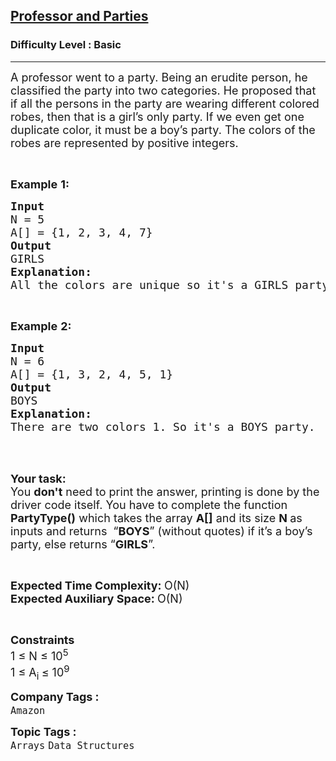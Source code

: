 <h2><a href="https://www.geeksforgeeks.org/problems/professor-and-parties2000/1?itm_source=geeksforgeeks&itm_medium=article&itm_campaign=bottom_sticky_on_article">Professor and Parties</a></h2><h3>Difficulty Level : Basic</h3><hr><div class="problems_problem_content__Xm_eO"><p><span style="font-size:18px">A professor went to a party. Being an erudite person, he classified the party into two categories. He proposed that if all the persons in the party are wearing different colored robes, then that is a girl’s only party. If we even get one duplicate color, it must be a boy’s party. The colors of the robes are represented by positive integers.</span></p>

<p>&nbsp;</p>

<p><span style="font-size:18px"><strong>Example</strong> <strong>1:</strong></span></p>

<pre><span style="font-size:18px"><strong>Input</strong>
N = 5
A[] = {1, 2, 3, 4, 7}
<strong>Output</strong>
GIRLS
<strong>Explanation:</strong>
All the colors are unique so it's a GIRLS party.</span></pre>

<p>&nbsp;</p>

<p><span style="font-size:18px"><strong>Example</strong> <strong>2:</strong></span></p>

<pre><span style="font-size:18px"><strong>Input</strong>
N = 6
A[] = {1, 3, 2, 4, 5, 1}
<strong>Output</strong>
BOYS
<strong>Explanation:</strong>
There are two colors 1. So it's a BOYS party.
</span></pre>

<p>&nbsp;</p>

<p><br>
<span style="font-size:18px"><strong>Your task:</strong><br>
You <strong>don't</strong> need to print the answer, printing is done by the driver code itself. You have to complete the function <strong>PartyType()</strong> which takes the array <strong>A[]</strong> and its size <strong>N</strong><strong> </strong>as inputs and returns&nbsp; “<strong>BOYS</strong>” (without quotes) if it’s a boy’s party, else returns “<strong>GIRLS</strong>”.</span></p>

<p>&nbsp;</p>

<p><span style="font-size:18px"><strong>Expected Time Complexity: </strong>O(N)<br>
<strong>Expected Auxiliary Space: </strong>O(N)</span></p>

<p>&nbsp;</p>

<p><span style="font-size:18px"><strong>Constraints</strong><br>
1 ≤ N ≤ 10<sup>5</sup><br>
1 ≤ A<sub>i </sub>≤ 10<sup>9</sup></span></p>
</div><p><span style=font-size:18px><strong>Company Tags : </strong><br><code>Amazon</code>&nbsp;<br><p><span style=font-size:18px><strong>Topic Tags : </strong><br><code>Arrays</code>&nbsp;<code>Data Structures</code>&nbsp;